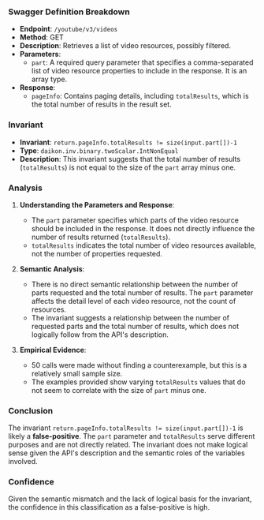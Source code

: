### Swagger Definition Breakdown

- **Endpoint**: `/youtube/v3/videos`
- **Method**: GET
- **Description**: Retrieves a list of video resources, possibly filtered.
- **Parameters**:
  - `part`: A required query parameter that specifies a comma-separated list of video resource properties to include in the response. It is an array type.
- **Response**:
  - `pageInfo`: Contains paging details, including `totalResults`, which is the total number of results in the result set.

### Invariant

- **Invariant**: `return.pageInfo.totalResults != size(input.part[])-1`
- **Type**: `daikon.inv.binary.twoScalar.IntNonEqual`
- **Description**: This invariant suggests that the total number of results (`totalResults`) is not equal to the size of the `part` array minus one.

### Analysis

1. **Understanding the Parameters and Response**:
   - The `part` parameter specifies which parts of the video resource should be included in the response. It does not directly influence the number of results returned (`totalResults`).
   - `totalResults` indicates the total number of video resources available, not the number of properties requested.

2. **Semantic Analysis**:
   - There is no direct semantic relationship between the number of parts requested and the total number of results. The `part` parameter affects the detail level of each video resource, not the count of resources.
   - The invariant suggests a relationship between the number of requested parts and the total number of results, which does not logically follow from the API's description.

3. **Empirical Evidence**:
   - 50 calls were made without finding a counterexample, but this is a relatively small sample size.
   - The examples provided show varying `totalResults` values that do not seem to correlate with the size of `part` minus one.

### Conclusion

The invariant `return.pageInfo.totalResults != size(input.part[])-1` is likely a **false-positive**. The `part` parameter and `totalResults` serve different purposes and are not directly related. The invariant does not make logical sense given the API's description and the semantic roles of the variables involved.

### Confidence

Given the semantic mismatch and the lack of logical basis for the invariant, the confidence in this classification as a false-positive is high.

